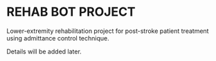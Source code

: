 # REHAB BOT PROJECT
Lower-extremity rehabilitation project for post-stroke patient treatment using admittance control technique. 

Details will be added later.
